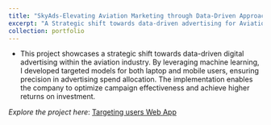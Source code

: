 ```yaml
---
title: "SkyAds-Elevating Aviation Marketing through Data-Driven Approach Targeting"
excerpt: "A Strategic shift towards data-driven advertising for Aviation Industry"
collection: portfolio
---
```


* This project showcases a strategic shift towards data-driven digital advertising within the aviation industry. By leveraging machine learning, 
I developed targeted models for both laptop and mobile users, ensuring precision in advertising spend allocation. The implementation enables the 
company to optimize campaign effectiveness and achieve higher returns on investment.


_Explore the project here_: [Targeting users Web App](https://skyads-elevating-aviation-marketing-through-data-driven-target.streamlit.app/)
